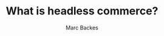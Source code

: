 ---
title: What is headless commerce?
description: What is headless commerce? In this video, we talk about what headless commerce is and how it works. We take a look at traditional and headless solutions, and analyze the advantages and drawbacks of each.
video: https://www.youtube.com/watch?v=HuWvp3JgYTw
author: Marc Backes
avatar: https://pbs.twimg.com/profile_images/1543878336329433091/8y_45FiX_400x400.jpg
tags: ["vuestorefront", "vsf101"]
playlist: ["Vue Storefront 101"]
category: ["Vue Storefront 101"]
publishedAt: Fri, 01 Jun 2022 19:20:36 GMT
---
